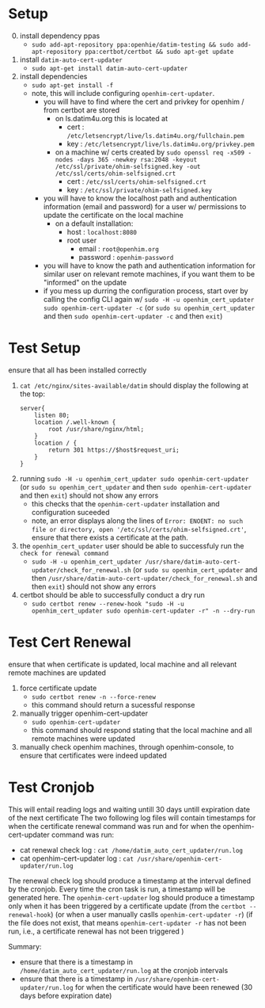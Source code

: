 # Setup 
0. install dependency ppas
    - `sudo add-apt-repository ppa:openhie/datim-testing && sudo add-apt-repository ppa:certbot/certbot && sudo apt-get update`
1. install `datim-auto-cert-updater`
    - `sudo apt-get install datim-auto-cert-updater`
2. install dependencies 
    - `sudo apt-get install -f`
    - note, this will include configuring `openhim-cert-updater`. 
        - you will have to find where the cert and privkey for openhim / from certbot are stored 
            - on ls.datim4u.org this is located at 
                - cert : `/etc/letsencrypt/live/ls.datim4u.org/fullchain.pem`
                - key : `/etc/letsencrypt/live/ls.datim4u.org/privkey.pem`
            - on a machine w/ certs created by `sudo openssl req -x509 -nodes -days 365 -newkey rsa:2048 -keyout /etc/ssl/private/ohim-selfsigned.key -out /etc/ssl/certs/ohim-selfsigned.crt`
                - cert : `/etc/ssl/certs/ohim-selfsigned.crt`
                - key : `/etc/ssl/private/ohim-selfsigned.key`
        - you will have to know the localhost path and authentication information (email and password) for a user w/ permissions to update the certificate on the local machine
            - on a default installation:
                - host : `localhost:8080`
                - root user  
                    - email : `root@openhim.org`
                    - password : `openhim-password`
        - you will have to know the path and authentication information for similar user on relevant remote machines, if you want them to be "informed" on the update
        - if you mess up durring the configuration process, start over by calling the config CLI again w/ `sudo -H -u openhim_cert_updater sudo openhim-cert-updater -c` (or `sudo su openhim_cert_updater` and then `sudo openhim-cert-updater -c` and then `exit`)

# Test Setup
ensure that all has been installed correctly
1.  `cat /etc/nginx/sites-available/datim` should display the following at the top:
    ```
    server{
        listen 80;
        location /.well-known {
            root /usr/share/nginx/html;
        }
        location / {
            return 301 https://$host$request_uri;
        }
    }
    ```
2. running `sudo -H -u openhim_cert_updater sudo openhim-cert-updater` (or `sudo su openhim_cert_updater` and then `sudo openhim-cert-updater` and then `exit`) should not show any errors
    - this checks that the `openhim-cert-updater` installation and configuration suceeded
    - note, an error displays along the lines of `Error: ENOENT: no such file or directory, open '/etc/ssl/certs/ohim-selfsigned.crt'`, ensure that there exists a certificate at the path.
3. the `openhim_cert_updater` user should be able to successfuly run the `check for renewal command` 
    - `sudo -H -u openhim_cert_updater /usr/share/datim-auto-cert-updater/check_for_renewal.sh` (or `sudo su openhim_cert_updater` and then `/usr/share/datim-auto-cert-updater/check_for_renewal.sh` and then `exit`) should not show any errors
4. certbot should be able to successfully conduct a dry run
    - `sudo certbot renew --renew-hook "sudo -H -u openhim_cert_updater sudo openhim-cert-updater -r" -n --dry-run`
    
# Test Cert Renewal
ensure that when certificate is updated, local machine and all relevant remote machines are updated
1. force certificate update
    - `sudo certbot renew -n --force-renew`
    - this command should return a sucessful response
2. manually trigger openhim-cert-updater
    - `sudo openhim-cert-updater`
    - this command should respond stating that the local machine and all remote machines were updated
3. manually check openhim machines, through openhim-console, to ensure that certificates were indeed updated

# Test Cronjob
This will entail reading logs and waiting untill 30 days untill expiration date of the next certificate
The two following log files will contain timestamps for when the certificate renewal command was run and for when the openhim-cert-updater command was run: 
- cat renewal check log : `cat /home/datim_auto_cert_updater/run.log`
- cat openhim-cert-updater log : `cat /usr/share/openhim-cert-updater/run.log`

The renewal check log should produce a timestamp at the interval defined by the cronjob. Every time the cron task is run, a timestamp will be generated here. The `openhim-cert-updater` log should produce a timestamp only when it has been triggered by a certificate update (from the `certbot --renewal-hook`) (or when a user manually caslls `openhim-cert-updater -r`) (if the file does not exist, that means `openhim-cert-updater -r` has not been run, i.e., a certificate renewal has not been triggered )

Summary: 
- ensure that there is a timestamp in `/home/datim_auto_cert_updater/run.log` at the cronjob intervals
- ensure that there is a timestamp in `/usr/share/openhim-cert-updater/run.log` for when the certificate would have been renewed (30 days before expiration date)